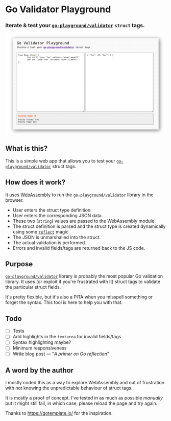 # Go Validator Playground

### Iterate & test your [`go-playground/validator`](https://pkg.go.dev/github.com/go-playground/validator/v10) `struct` tags.

![](.github/readme.png)

## What is this?

This is a simple web app that allows you to test your [`go-playground/validator`](https://pkg.go.dev/github.com/go-playground/validator/v10) struct tags.

## How does it work?

It uses [WebAssembly](https://webassembly.org/) to run the [`go-playground/validator`](https://pkg.go.dev/github.com/go-playground/validator/v10) library in the browser. 

- User enters the struct type definition.
- User enters the corresponding JSON data.
- These two (`string`) values are passed to the WebAssembly module.
- The struct definition is parsed and the struct type is created dynamically using some [`reflect`](https://golang.org/pkg/reflect/) magic.
- The JSON is unmarshalled into the struct.
- The actual validation is performed.
- Errors and invalid fields/tags are returned back to the JS code.
  
## Purpose

[`go-playground/validator`](https://pkg.go.dev/github.com/go-playground/validator/v10) library is probably the most popular Go validation library. It uses (or exploit if you're frustrated with it) struct tags to validate the particular struct fields. 

It's pretty flexible, but it's also a PITA when you misspell something or forget the syntax. This tool is here to help you with that. 

## Todo

- [ ] Tests
- [ ] Add highlights in the `textarea` for invalid fields/tags
- [ ] Syntax highlighting maybe?
- [ ] Minimum responsiveness
- [ ] Write blog post — "*A primer on Go reflection*"

## A word by the author

I mostly coded this as a way to explore WebAssembly and out of frustration with not knowing the unpredictable behaviour of struct tags.

It is mostly a proof of concept. I've tested in as much as possible *manually* but it might still fail, in which case, please reload the page and try again.

Thanks to https://gotemplate.io/ for the inspiration.

